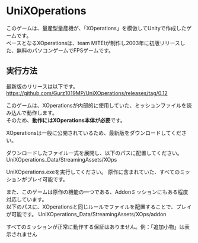 # UniXOperations
このゲームは、量産型量産機が、「XOperations」を模倣してUnityで作成したゲームです。<br>
ベースとなるXOperationsは、team MITEIが制作し2003年に初版リリースした、無料のパソコンゲームでFPSゲームです。

## 実行方法
最新版のリリースは以下です。<br>
https://github.com/Gurz1019MP/UniXOperations/releases/tag/0.12

このゲームは、XOperationsが内部的に使用していた、ミッションファイルを読み込んで動作します。<br>
そのため、**動作にはXOperations本体が必要**です。

XOperationsは一般に公開されているため、最新版をダウンロードしてください。

ダウンロードしたファイル一式を展開し、以下のパスに配置してください。<br>
UniXOperations_Data/StreamingAssets/XOps

UniXOperations.exeを実行してください。
原作に含まれていた、すべてのミッションがプレイ可能です。

また、このゲームは原作の機能の一つである、Addonミッションにもある程度対応しています。<br>
以下のパスに、XOperationsと同じルールでファイルを配置することで、プレイが可能です。
UniXOperations_Data/StreamingAssets/XOps/addon

すべてのミッションが正常に動作する保証はありません。例：「追加小物」は表示されません
